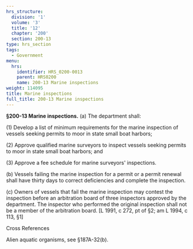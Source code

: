```yaml
---
hrs_structure:
  division: '1'
  volume: '3'
  title: '12'
  chapter: '200'
  section: 200-13
type: hrs_section
tags:
  - Government
menu:
  hrs:
    identifier: HRS_0200-0013
    parent: HRS0200
    name: 200-13 Marine inspections
weight: 114095
title: Marine inspections
full_title: 200-13 Marine inspections
---
```

**§200-13 Marine inspections.** (a) The department shall:

(1) Develop a list of minimum requirements for the marine inspection of vessels seeking permits to moor in state small boat harbors;

(2) Approve qualified marine surveyors to inspect vessels seeking permits to moor in state small boat harbors; and

(3) Approve a fee schedule for marine surveyors' inspections.

(b) Vessels failing the marine inspection for a permit or a permit renewal shall have thirty days to correct deficiencies and complete the inspection.

(c) Owners of vessels that fail the marine inspection may contest the inspection before an arbitration board of three inspectors approved by the department. The inspector who performed the original inspection shall not be a member of the arbitration board. [L 1991, c 272, pt of §2; am L 1994, c 113, §1]

Cross References

Alien aquatic organisms, see §187A-32(b).